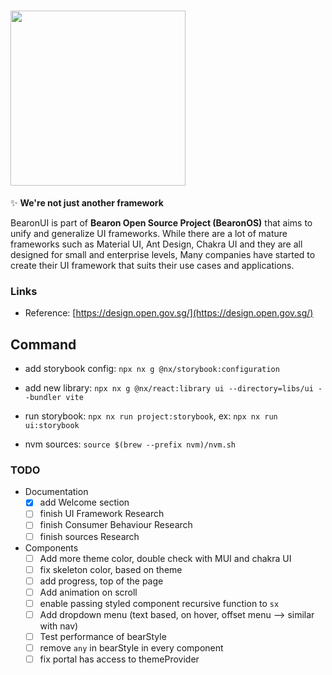 # <img src="https://svgshare.com/i/zyf.svg" width="280" />

✨ **We're not just another framework**

BearonUI is part of **Bearon Open Source Project (BearonOS)** that aims to unify and generalize UI frameworks. While there are a lot of mature frameworks such as Material UI, Ant Design, Chakra UI and they are all designed for small and enterprise levels, Many companies have started to create their UI framework that suits their use cases and applications.

### Links

- Reference: [https://design.open.gov.sg/](https://design.open.gov.sg/)

## Command

- add storybook config: `npx nx g @nx/storybook:configuration`
- add new library: `npx nx g @nx/react:library ui --directory=libs/ui --bundler vite`

- run storybook: `npx nx run project:storybook`, ex: `npx nx run ui:storybook`
- nvm sources: `source $(brew --prefix nvm)/nvm.sh`

### TODO

- Documentation
  - [x] add Welcome section
  - [ ] finish UI Framework Research
  - [ ] finish Consumer Behaviour Research
  - [ ] finish sources Research
- Components
  - [ ] Add more theme color, double check with MUI and chakra UI
  - [ ] fix skeleton color, based on theme
  - [ ] add progress, top of the page
  - [ ] Add animation on scroll
  - [ ] enable passing styled component recursive function to `sx`
  - [ ] Add dropdown menu (text based, on hover, offset menu --> similar with nav)
  - [ ] Test performance of bearStyle
  - [ ] remove `any` in bearStyle in every component
  - [ ] fix portal has access to themeProvider
